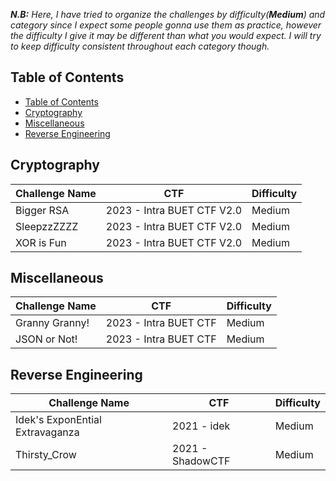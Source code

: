 ***N.B:***  *Here, I have tried to organize the challenges by difficulty(**Medium**) and category since I expect some people gonna use them as practice, however the difficulty I give it may be different than what you would expect. I will try to keep difficulty consistent throughout each category though.*

## Table of Contents
- [Table of Contents](#table-of-contents)
- [Cryptography](#cryptography)
- [Miscellaneous](#miscellaneous)
- [Reverse Engineering](#reverse-engineering)

## Cryptography

| Challenge Name | CTF                        | Difficulty |
| -------------- | -------------------------- | ---------- |
| Bigger RSA     | 2023 - Intra BUET CTF V2.0 | Medium     |
| SleepzzZZZZ    | 2023 - Intra BUET CTF V2.0 | Medium     |
| XOR is Fun     | 2023 - Intra BUET CTF V2.0 | Medium     |

## Miscellaneous

| Challenge Name | CTF                   | Difficulty |
| -------------- | --------------------- | ---------- |
| Granny Granny! | 2023 - Intra BUET CTF | Medium     |
| JSON or Not!   | 2023 - Intra BUET CTF | Medium     |

## Reverse Engineering

| Challenge Name                  | CTF              | Difficulty |
| ------------------------------- | ---------------- | ---------- |
| Idek's ExponEntial Extravaganza | 2021 - idek      | Medium     |
| Thirsty_Crow                    | 2021 - ShadowCTF | Medium     |


